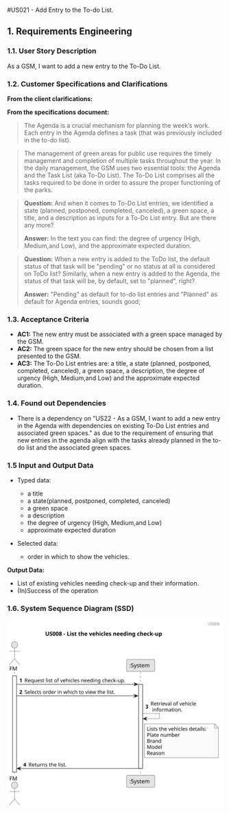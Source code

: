 #US021 - Add Entry to the To-do List. 


## 1. Requirements Engineering

### 1.1. User Story Description

As a GSM, I want to add a new entry to the To-Do List.

### 1.2. Customer Specifications and Clarifications 

**From the client clarifications:**

**From the specifications document:**

> The Agenda is a crucial mechanism for planning the week’s work. Each entry
in the Agenda defines a task (that was previously included in the to-do list).

>  The management of green areas for public use requires the timely management and completion of multiple tasks throughout the year. In the daily
management, the GSM uses two essential tools: the Agenda and the Task
List (aka To-Do List). The To-Do List comprises all the tasks required to
be done in order to assure the proper functioning of the parks.

> **Question:** And when it comes to To-Do List entries, we identified a state (planned, postponed, completed, canceled), a green space, a title, and a description as inputs for a To-Do List entry. But are there any more?
>
> **Answer:** In the text you can find: the degree of urgency (High, Medium,and Low), and the approximate expected duration.

> **Question:** When a new entry is added to the ToDo list, the default status of that task will be "pending" or no status at all is considered on ToDo list?
Similarly, when a new entry is added to the Agenda, the status of that task will be, by default, set to "planned", right?
>
> **Answer:** "Pending" as default for to-do list entries and "Planned" as default for Agenda entries, sounds good;

### 1.3. Acceptance Criteria

* **AC1:** The new entry must be associated with a green space managed by the GSM.
* **AC2:** The green space for the new entry should be chosen from a list presented to the GSM.
* **AC3:** The To-Do List entries are: a title, a state (planned, postponed, completed, canceled), a green space, a description, the degree of urgency (High, Medium,and Low) and the approximate expected duration.

### 1.4. Found out Dependencies

* There is a dependency on "US22 - As a GSM, I want to add a new entry in the Agenda with dependencies on existing To-Do List entries and associated green spaces." as due to the requirement of ensuring that new entries in the agenda align with the tasks already planned in the to-do list and the associated green spaces. 

### 1.5 Input and Output Data

* Typed data:
  * a title
  * a state(planned, postponed, completed, canceled)
  * a green space
  * a description
  * the degree of urgency (High, Medium,and Low)
  * approximate expected duration

* Selected data:
    * order in which to show the vehicles. 

**Output Data:**

* List of existing vehicles needing check-up and their information.
* (In)Success of the operation

### 1.6. System Sequence Diagram (SSD)

![us008](svg/us008-sequence_diagram.svg)


